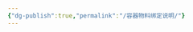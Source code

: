```yaml
---
{"dg-publish":true,"permalink":"/容器物料绑定说明/"}
---
```


<style> .container {font-family: sans-serif; text-align: center;} .button-wrapper button {z-index: 1;height: 40px; width: 100px; margin: 10px;padding: 5px;} .excalidraw .App-menu_top .buttonList { display: flex;} .excalidraw-wrapper { height: 800px; margin: 50px; position: relative;} :root[dir="ltr"] .excalidraw .layer-ui__wrapper .zen-mode-transition.App-menu_bottom--transition-left {transform: none;} </style><script src="https://cdn.jsdelivr.net/npm/react@17/umd/react.production.min.js"></script><script src="https://cdn.jsdelivr.net/npm/react-dom@17/umd/react-dom.production.min.js"></script><script type="text/javascript" src="https://cdn.jsdelivr.net/npm/@excalidraw/excalidraw@0/dist/excalidraw.production.min.js"></script><div id="Drawing_2025-09-12_0924.40.excalidraw.md1"></div><script>(function(){const InitialData={"type":"excalidraw","version":2,"source":"https://github.com/zsviczian/obsidian-excalidraw-plugin/releases/tag/2.15.1","elements":[{"id":"wllpDMePXGy-qWqiAy1DA","type":"line","x":-300,"y":-300,"width":600,"height":0,"angle":0,"strokeColor":"#1e1e1e","backgroundColor":"transparent","fillStyle":"solid","strokeWidth":2,"strokeStyle":"solid","roughness":0,"opacity":100,"groupIds":[],"frameId":null,"index":"a0","roundness":null,"seed":1694959007,"version":82,"versionNonce":203063391,"isDeleted":false,"boundElements":[],"updated":1757641111075,"link":null,"locked":false,"points":[[0,0],[600,0]],"lastCommittedPoint":null,"startBinding":null,"endBinding":null,"startArrowhead":null,"endArrowhead":null,"polygon":false},{"id":"z5Xf6R8Ls7HkdcYXkia6a","type":"line","x":0,"y":-500,"width":0,"height":400,"angle":0,"strokeColor":"#1e1e1e","backgroundColor":"transparent","fillStyle":"solid","strokeWidth":2,"strokeStyle":"solid","roughness":0,"opacity":100,"groupIds":[],"frameId":null,"index":"a2","roundness":null,"seed":1046015825,"version":27,"versionNonce":1754311153,"isDeleted":false,"boundElements":[],"updated":1757640882931,"link":null,"locked":false,"points":[[0,0],[0,400]],"lastCommittedPoint":null,"startBinding":null,"endBinding":null,"startArrowhead":null,"endArrowhead":null,"polygon":false},{"id":"OvbA0Ryy","type":"text","x":320,"y":-320,"width":80,"height":50,"angle":0,"strokeColor":"#1e1e1e","backgroundColor":"transparent","fillStyle":"solid","strokeWidth":2,"strokeStyle":"solid","roughness":0,"opacity":100,"groupIds":[],"frameId":null,"index":"a4","roundness":null,"seed":5551583,"version":110,"versionNonce":1364054783,"isDeleted":false,"boundElements":[],"updated":1757641158149,"link":null,"locked":false,"text":"容器类型\n绑定物料","rawText":"容器类型\n绑定物料","fontSize":20,"fontFamily":8,"textAlign":"left","verticalAlign":"top","containerId":null,"originalText":"容器类型\n绑定物料","autoResize":true,"lineHeight":1.25},{"id":"3CZDN1o2","type":"text","x":-400,"y":-320,"width":100,"height":50,"angle":0,"strokeColor":"#1e1e1e","backgroundColor":"transparent","fillStyle":"solid","strokeWidth":2,"strokeStyle":"solid","roughness":0,"opacity":100,"groupIds":[],"frameId":null,"index":"a5","roundness":null,"seed":828809745,"version":127,"versionNonce":400222335,"isDeleted":false,"boundElements":[],"updated":1757641150650,"link":null,"locked":false,"text":"容器类型\n未绑定物料","rawText":"容器类型\n未绑定物料","fontSize":20,"fontFamily":8,"textAlign":"left","verticalAlign":"top","containerId":null,"originalText":"容器类型\n未绑定物料","autoResize":true,"lineHeight":1.25},{"id":"rX3SAJM0","type":"text","x":-40,"y":-560,"width":80,"height":50,"angle":0,"strokeColor":"#1e1e1e","backgroundColor":"transparent","fillStyle":"solid","strokeWidth":2,"strokeStyle":"solid","roughness":0,"opacity":100,"groupIds":[],"frameId":null,"index":"a7","roundness":null,"seed":468657407,"version":140,"versionNonce":1811677535,"isDeleted":false,"boundElements":[],"updated":1757641172026,"link":null,"locked":false,"text":"容器类型\n允许混装","rawText":"容器类型\n允许混装","fontSize":20,"fontFamily":8,"textAlign":"left","verticalAlign":"top","containerId":null,"originalText":"容器类型\n允许混装","autoResize":true,"lineHeight":1.25},{"id":"HUqoJyx3","type":"text","x":-180,"y":-420,"width":180,"height":75,"angle":0,"strokeColor":"#1e1e1e","backgroundColor":"transparent","fillStyle":"solid","strokeWidth":2,"strokeStyle":"solid","roughness":0,"opacity":100,"groupIds":[],"frameId":null,"index":"a8","roundness":null,"seed":104506065,"version":105,"versionNonce":1352783916,"isDeleted":false,"boundElements":[],"updated":1757642237694,"link":null,"locked":false,"text":"可以随便绑定\n没有专用容器的物料\n且允许混装","rawText":"可以随便绑定\n没有专用容器的物料\n且允许混装","fontSize":20,"fontFamily":8,"textAlign":"left","verticalAlign":"top","containerId":null,"originalText":"可以随便绑定\n没有专用容器的物料\n且允许混装","autoResize":true,"lineHeight":1.25},{"id":"mB6xjWif","type":"text","x":20,"y":-420,"width":200,"height":50,"angle":0,"strokeColor":"#1e1e1e","backgroundColor":"transparent","fillStyle":"solid","strokeWidth":2,"strokeStyle":"solid","roughness":0,"opacity":100,"groupIds":[],"frameId":null,"index":"a9","roundness":null,"seed":1577031601,"version":171,"versionNonce":611922673,"isDeleted":false,"boundElements":[],"updated":1757641097914,"link":null,"locked":false,"text":"只能绑定列表内的物料\n且允许混装","rawText":"只能绑定列表内的物料\n且允许混装","fontSize":20,"fontFamily":8,"textAlign":"left","verticalAlign":"top","containerId":null,"originalText":"只能绑定列表内的物料\n且允许混装","autoResize":true,"lineHeight":1.25},{"id":"7Jkly9gD","type":"text","x":-180,"y":-280,"width":180,"height":75,"angle":0,"strokeColor":"#1e1e1e","backgroundColor":"transparent","fillStyle":"solid","strokeWidth":2,"strokeStyle":"solid","roughness":0,"opacity":100,"groupIds":[],"frameId":null,"index":"aA","roundness":null,"seed":546366655,"version":204,"versionNonce":1963419924,"isDeleted":false,"boundElements":[],"updated":1757642240353,"link":null,"locked":false,"text":"可以随便绑定\n没有专用容器的物料\n不允许混装","rawText":"可以随便绑定\n没有专用容器的物料\n不允许混装","fontSize":20,"fontFamily":8,"textAlign":"left","verticalAlign":"top","containerId":null,"originalText":"可以随便绑定\n没有专用容器的物料\n不允许混装","autoResize":true,"lineHeight":1.25},{"id":"st1NFjnQ","type":"text","x":20,"y":-280,"width":200,"height":50,"angle":0,"strokeColor":"#1e1e1e","backgroundColor":"transparent","fillStyle":"solid","strokeWidth":2,"strokeStyle":"solid","roughness":0,"opacity":100,"groupIds":[],"frameId":null,"index":"aC","roundness":null,"seed":327315199,"version":197,"versionNonce":1843449233,"isDeleted":false,"boundElements":[],"updated":1757641096630,"link":null,"locked":false,"text":"只能绑定列表内的物料\n不允许混装","rawText":"只能绑定列表内的物料\n不允许混装","fontSize":20,"fontFamily":8,"textAlign":"left","verticalAlign":"top","containerId":null,"originalText":"只能绑定列表内的物料\n不允许混装","autoResize":true,"lineHeight":1.25},{"id":"m1fqyX6W","type":"text","x":-160,"y":-820,"width":324,"height":225,"angle":0,"strokeColor":"#1e1e1e","backgroundColor":"transparent","fillStyle":"solid","strokeWidth":2,"strokeStyle":"solid","roughness":0,"opacity":100,"groupIds":[],"frameId":null,"index":"aE","roundness":null,"seed":413087231,"version":594,"versionNonce":2032862996,"isDeleted":false,"boundElements":[],"updated":1757643688535,"link":null,"locked":false,"text":"\n容器类型绑定物料说明：\n    一个容器类型绑定了物料后，\n    那么属于这个容器类型的容器\n    只能被绑定列表内的物料绑定。\n\n    物料也只允许放在有绑定关系的\n    容器内。\n","rawText":"\n容器类型绑定物料说明：\n    一个容器类型绑定了物料后，\n    那么属于这个容器类型的容器\n    只能被绑定列表内的物料绑定。\n\n    物料也只允许放在有绑定关系的\n    容器内。\n","fontSize":20,"fontFamily":8,"textAlign":"left","verticalAlign":"top","containerId":null,"originalText":"\n容器类型绑定物料说明：\n    一个容器类型绑定了物料后，\n    那么属于这个容器类型的容器\n    只能被绑定列表内的物料绑定。\n\n    物料也只允许放在有绑定关系的\n    容器内。\n","autoResize":true,"lineHeight":1.25},{"id":"gJISwdde","type":"text","x":-40,"y":-100,"width":100,"height":50,"angle":0,"strokeColor":"#1e1e1e","backgroundColor":"transparent","fillStyle":"solid","strokeWidth":2,"strokeStyle":"solid","roughness":0,"opacity":100,"groupIds":[],"frameId":null,"index":"aF","roundness":null,"seed":1557415423,"version":147,"versionNonce":232639199,"isDeleted":false,"boundElements":[],"updated":1757641179711,"link":null,"locked":false,"text":"容器类型\n不允许混装","rawText":"容器类型\n不允许混装","fontSize":20,"fontFamily":8,"textAlign":"left","verticalAlign":"top","containerId":null,"originalText":"容器类型\n不允许混装","autoResize":true,"lineHeight":1.25},{"id":"kSUwQS9CBCs1ZMy2SlNPf","type":"rectangle","x":-180,"y":-840,"width":360,"height":260,"angle":0,"strokeColor":"#1e1e1e","backgroundColor":"transparent","fillStyle":"solid","strokeWidth":2,"strokeStyle":"solid","roughness":0,"opacity":100,"groupIds":[],"frameId":null,"index":"aH","roundness":null,"seed":2119641311,"version":53,"versionNonce":972093460,"isDeleted":false,"boundElements":[],"updated":1757643646010,"link":null,"locked":false},{"text":"📍[[Cards/Draft/容器类型物料绑定表\|容器类型物料绑定表]]","fontSize":20,"fontFamily":8,"textAlign":"left","verticalAlign":"top","id":"Vwk35T3v","type":"text","x":-380,"y":-880,"width":251.4609375,"height":25,"angle":0,"strokeColor":"#1e1e1e","backgroundColor":"transparent","fillStyle":"hachure","strokeWidth":1,"strokeStyle":"solid","roughness":1,"opacity":100,"roundness":null,"seed":48273,"version":47,"versionNonce":1758417940,"updated":1757645686036,"isDeleted":true,"groupIds":[],"boundElements":[],"link":"[[Cards/Draft/容器类型物料绑定表\|容器类型物料绑定表]]","locked":false,"frameId":null,"containerId":null,"originalText":"📍[[Cards/Draft/容器类型物料绑定表\|容器类型物料绑定表]]","rawText":"[[Cards/Draft/容器类型物料绑定表\|容器类型物料绑定表]]","lineHeight":1.25,"autoResize":true,"index":"aI"}],"appState":{"theme":"light","viewBackgroundColor":"#ffffff","currentItemStrokeColor":"#1e1e1e","currentItemBackgroundColor":"transparent","currentItemFillStyle":"solid","currentItemStrokeWidth":2,"currentItemStrokeStyle":"solid","currentItemRoughness":0,"currentItemOpacity":100,"currentItemFontFamily":8,"currentItemFontSize":20,"currentItemTextAlign":"left","currentItemStartArrowhead":null,"currentItemEndArrowhead":"arrow","currentItemArrowType":"round","currentItemFrameRole":null,"scrollX":571.6052609824054,"scrollY":1167.4529656458499,"zoom":{"value":1},"currentItemRoundness":"sharp","gridSize":20,"gridStep":5,"gridModeEnabled":true,"gridColor":{"Bold":"rgba(217, 217, 217, 0.5)","Regular":"rgba(230, 230, 230, 0.5)"},"currentStrokeOptions":null,"frameRendering":{"enabled":true,"clip":true,"name":true,"outline":true,"markerName":true,"markerEnabled":true},"objectsSnapModeEnabled":false,"activeTool":{"type":"selection","customType":null,"locked":false,"fromSelection":false,"lastActiveTool":null}},"files":{}};InitialData.scrollToContent=true;App=()=>{const e=React.useRef(null),t=React.useRef(null),[n,i]=React.useState({width:void 0,height:void 0});return React.useEffect(()=>{i({width:t.current.getBoundingClientRect().width,height:t.current.getBoundingClientRect().height});const e=()=>{i({width:t.current.getBoundingClientRect().width,height:t.current.getBoundingClientRect().height})};return window.addEventListener("resize",e),()=>window.removeEventListener("resize",e)},[t]),React.createElement(React.Fragment,null,React.createElement("div",{className:"excalidraw-wrapper",ref:t},React.createElement(ExcalidrawLib.Excalidraw,{ref:e,width:n.width,height:n.height,initialData:InitialData,viewModeEnabled:!0,zenModeEnabled:!0,gridModeEnabled:!1})))},excalidrawWrapper=document.getElementById("Drawing_2025-09-12_0924.40.excalidraw.md1");ReactDOM.render(React.createElement(App),excalidrawWrapper);})();</script>